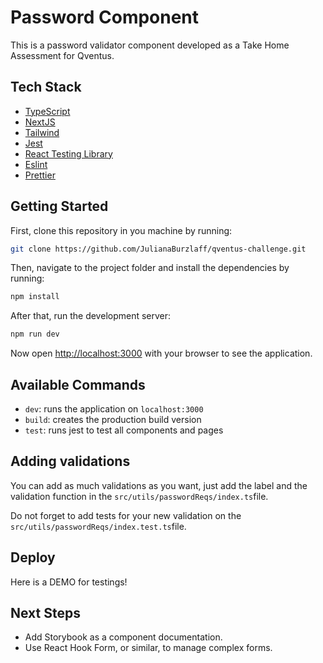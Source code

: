 # Password Component

This is a password validator component developed as a Take Home Assessment for Qventus.


## Tech Stack

- [TypeScript](https://www.typescriptlang.org/)
- [NextJS](https://nextjs.org/)
- [Tailwind](https://tailwindcss.com/)
- [Jest](https://jestjs.io/)
- [React Testing Library](https://testing-library.com/docs/react-testing-library/intro)
- [Eslint](https://eslint.org/)
- [Prettier](https://prettier.io/)


## Getting Started

First, clone this repository in you machine by running:

```bash
git clone https://github.com/JulianaBurzlaff/qventus-challenge.git
```

Then, navigate to the project folder and install the dependencies by running:

```bash
npm install
```

After that, run the development server:

```bash
npm run dev
```

Now open [http://localhost:3000](http://localhost:3000) with your browser to see the application.


## Available Commands

- `dev`: runs the application on `localhost:3000`
- `build`: creates the production build version
- `test`: runs jest to test all components and pages

## Adding validations

You can add as much validations as you want, just add the label and the validation function in the `src/utils/passwordReqs/index.ts`file.

Do not forget to add tests for your new validation on the `src/utils/passwordReqs/index.test.ts`file.

## Deploy 

Here is a DEMO for testings!

## Next Steps

- Add Storybook as a component documentation.
- Use React Hook Form, or similar, to manage complex forms.
